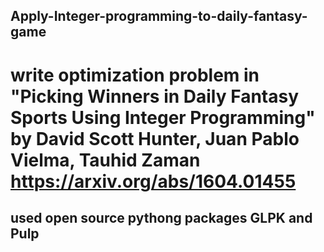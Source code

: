 ## Apply-Integer-programming-to-daily-fantasy-game
# write optimization problem in "Picking Winners in Daily Fantasy Sports Using Integer Programming" by David Scott Hunter, Juan Pablo Vielma, Tauhid Zaman  https://arxiv.org/abs/1604.01455
## used open source pythong packages GLPK and Pulp
